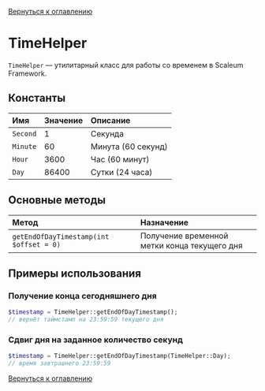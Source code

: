 [Вернуться к оглавлению](../index.md)
# TimeHelper

`TimeHelper` — утилитарный класс для работы со временем в Scaleum Framework.

## Константы

| Имя | Значение | Описание |
|:----|:----|:----|
| `Second` | 1 | Секунда |
| `Minute` | 60 | Минута (60 секунд) |
| `Hour` | 3600 | Час (60 минут) |
| `Day` | 86400 | Сутки (24 часа) |

## Основные методы

| Метод | Назначение |
|:------|:-----------|
| `getEndOfDayTimestamp(int $offset = 0)` | Получение временной метки конца текущего дня |

## Примеры использования

### Получение конца сегодняшнего дня

```php
$timestamp = TimeHelper::getEndOfDayTimestamp();
// вернёт таймстамп на 23:59:59 текущего дня
```

### Сдвиг дня на заданное количество секунд

```php
$timestamp = TimeHelper::getEndOfDayTimestamp(TimeHelper::Day);
// время завтрашнего 23:59:59
```

[Вернуться к оглавлению](../index.md)